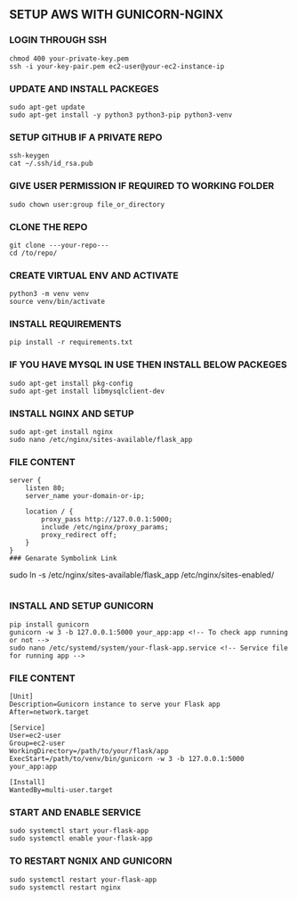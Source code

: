## SETUP AWS WITH GUNICORN-NGINX


### LOGIN THROUGH SSH

```
chmod 400 your-private-key.pem
ssh -i your-key-pair.pem ec2-user@your-ec2-instance-ip
```
### UPDATE AND INSTALL PACKEGES
```
sudo apt-get update
sudo apt-get install -y python3 python3-pip python3-venv
```
### SETUP GITHUB IF A PRIVATE REPO
```
ssh-keygen
cat ~/.ssh/id_rsa.pub
```
### GIVE USER PERMISSION IF REQUIRED TO WORKING FOLDER
```
sudo chown user:group file_or_directory
```
### CLONE THE REPO
```
git clone ---your-repo---
cd /to/repo/
```
### CREATE VIRTUAL ENV AND ACTIVATE
```
python3 -m venv venv
source venv/bin/activate
```
### INSTALL REQUIREMENTS
```
pip install -r requirements.txt
```
### IF YOU HAVE MYSQL IN USE THEN INSTALL BELOW PACKEGES
```
sudo apt-get install pkg-config
sudo apt-get install libmysqlclient-dev
```
### INSTALL NGINX AND SETUP
```
sudo apt-get install nginx
sudo nano /etc/nginx/sites-available/flask_app 
```
### FILE CONTENT
```
server {
    listen 80;
    server_name your-domain-or-ip;

    location / {
        proxy_pass http://127.0.0.1:5000;
        include /etc/nginx/proxy_params;
        proxy_redirect off;
    }
}
### Genarate Symbolink Link
```
sudo ln -s /etc/nginx/sites-available/flask_app /etc/nginx/sites-enabled/ 
```
```
### INSTALL AND SETUP GUNICORN
```
pip install gunicorn
gunicorn -w 3 -b 127.0.0.1:5000 your_app:app <!-- To check app running or not -->
sudo nano /etc/systemd/system/your-flask-app.service <!-- Service file for running app -->
```
### FILE CONTENT
```
[Unit]
Description=Gunicorn instance to serve your Flask app
After=network.target

[Service]
User=ec2-user
Group=ec2-user
WorkingDirectory=/path/to/your/flask/app
ExecStart=/path/to/venv/bin/gunicorn -w 3 -b 127.0.0.1:5000 your_app:app

[Install]
WantedBy=multi-user.target
```
### START AND ENABLE SERVICE
```
sudo systemctl start your-flask-app
sudo systemctl enable your-flask-app
```
### TO RESTART NGNIX AND GUNICORN
```
sudo systemctl restart your-flask-app
sudo systemctl restart nginx
```
